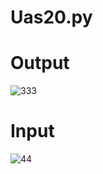 # Uas20.py
# Output
![333](https://user-images.githubusercontent.com/57038468/72673487-8aa1e980-3a6b-11ea-8759-d0cdd510af9f.png)
# Input

![44](https://user-images.githubusercontent.com/57038468/72673541-38ad9380-3a6c-11ea-954b-ab36671a5157.png)
